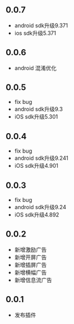 ## 0.0.7
* android sdk升级9.371
* ios sdk升级5.371

## 0.0.6
* android 混淆优化

## 0.0.5
* fix bug
* android sdk升级9.3
* iOS sdk升级5.301

## 0.0.4
* fix bug
* android sdk升级9.241
* iOS sdk升级4.901

## 0.0.3
* fix bug
* android sdk升级9.24
* iOS sdk升级4.892

## 0.0.2
* 新增激励广告
* 新增开屏广告
* 新增插屏广告
* 新增横幅广告
* 新增信息流广告

## 0.0.1

* 发布插件
